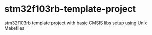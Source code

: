 # stm32f103rb-template-project
stm32f103rb template project with basic CMSIS libs setup using Unix Makefiles 
